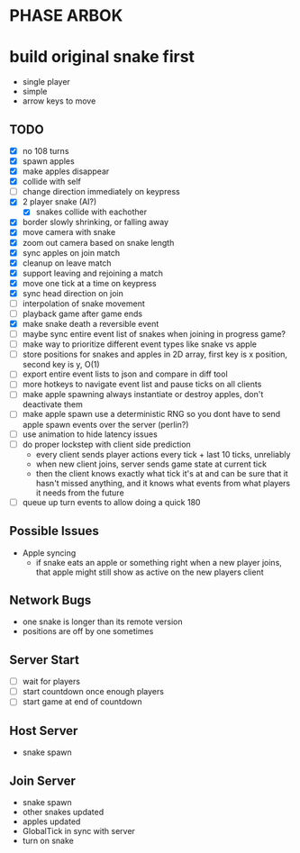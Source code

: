 PHASE ARBOK
===========

# build original snake first
- single player
- simple
- arrow keys to move

## TODO
- [x] no 108 turns
- [x] spawn apples
- [x] make apples disappear
- [x] collide with self
- [ ] change direction immediately on keypress
- [x] 2 player snake (AI?)
    - [x] snakes collide with eachother
- [x] border slowly shrinking, or falling away
- [x] move camera with snake
- [x] zoom out camera based on snake length
- [x] sync apples on join match
- [x] cleanup on leave match
- [x] support leaving and rejoining a match
- [x] move one tick at a time on keypress
- [x] sync head direction on join
- [ ] interpolation of snake movement
- [ ] playback game after game ends
- [x] make snake death a reversible event
- [ ] maybe sync entire event list of snakes when joining in progress game?
- [ ] make way to prioritize different event types like snake vs apple
- [ ] store positions for snakes and apples in 2D array, first key is x position, second key is y, O(1)
- [ ] export entire event lists to json and compare in diff tool
- [ ] more hotkeys to navigate event list and pause ticks on all clients
- [ ] make apple spawning always instantiate or destroy apples, don't deactivate them
- [ ] make apple spawn use a deterministic RNG so you dont have to send apple spawn events over the server (perlin?)
- [ ] use animation to hide latency issues
- [ ] do proper lockstep with client side prediction
    - every client sends player actions every tick + last 10 ticks, unreliably
    - when new client joins, server sends game state at current tick
    - then the client knows exactly what tick it's at and can be sure that it hasn't missed anything, and it knows what events from what players it needs from the future
- [ ] queue up turn events to allow doing a quick 180

## Possible Issues
- Apple syncing
    - if snake eats an apple or something right when a new player joins, that apple might still show as active on the new players client

## Network Bugs
- one snake is longer than its remote version
- positions are off by one sometimes


## Server Start
- [ ] wait for players
- [ ] start countdown once enough players
- [ ] start game at end of countdown

## Host Server
- snake spawn

## Join Server
- snake spawn
- other snakes updated
- apples updated
- GlobalTick in sync with server
- turn on snake
